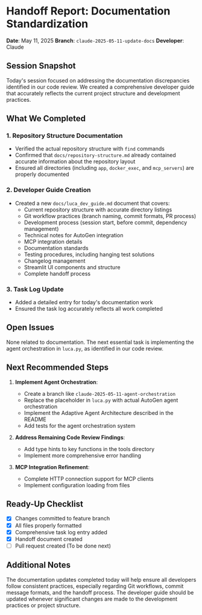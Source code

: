 # Handoff Report: Documentation Standardization

**Date**: May 11, 2025
**Branch**: `claude-2025-05-11-update-docs`
**Developer**: Claude

## Session Snapshot

Today's session focused on addressing the documentation discrepancies identified in our code review. We created a comprehensive developer guide that accurately reflects the current project structure and development practices.

## What We Completed

### 1. Repository Structure Documentation
- Verified the actual repository structure with `find` commands
- Confirmed that `docs/repository-structure.md` already contained accurate information about the repository layout
- Ensured all directories (including `app`, `docker_exec`, and `mcp_servers`) are properly documented

### 2. Developer Guide Creation
- Created a new `docs/luca_dev_guide.md` document that covers:
  - Current repository structure with accurate directory listings
  - Git workflow practices (branch naming, commit formats, PR process)
  - Development process (session start, before commit, dependency management)
  - Technical notes for AutoGen integration
  - MCP integration details
  - Documentation standards
  - Testing procedures, including hanging test solutions
  - Changelog management
  - Streamlit UI components and structure
  - Complete handoff process

### 3. Task Log Update
- Added a detailed entry for today's documentation work
- Ensured the task log accurately reflects all work completed

## Open Issues

None related to documentation. The next essential task is implementing the agent orchestration in `luca.py`, as identified in our code review.

## Next Recommended Steps

1. **Implement Agent Orchestration**: 
   - Create a branch like `claude-2025-05-11-agent-orchestration`
   - Replace the placeholder in `luca.py` with actual AutoGen agent orchestration
   - Implement the Adaptive Agent Architecture described in the README
   - Add tests for the agent orchestration system

2. **Address Remaining Code Review Findings**:
   - Add type hints to key functions in the tools directory
   - Implement more comprehensive error handling

3. **MCP Integration Refinement**:
   - Complete HTTP connection support for MCP clients
   - Implement configuration loading from files

## Ready-Up Checklist

- [x] Changes committed to feature branch
- [x] All files properly formatted
- [x] Comprehensive task log entry added
- [x] Handoff document created
- [ ] Pull request created (To be done next)

## Additional Notes

The documentation updates completed today will help ensure all developers follow consistent practices, especially regarding Git workflows, commit message formats, and the handoff process. The developer guide should be updated whenever significant changes are made to the development practices or project structure.
